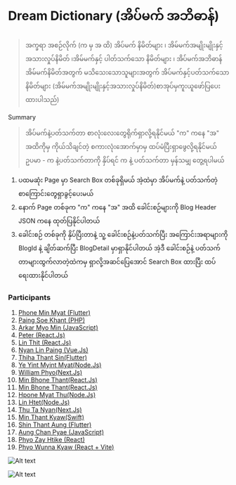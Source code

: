 # Dream Dictionary (အိပ်မက် အဘိဓာန်)
> အက္ခရာ အစဉ်လိုက်  (က မှ အ ထိ)
အိပ်မက် နိမိတ်များ ၊ အိမ်မက်အမျိုးမျိုးနှင့်အသားလှုပ်နိမိတ် ၊အိမ်မက်နှင့် ပါတ်သက်သော နိမိတ်များ ၊ အိပ်မက်အဘိဓာန် အိမ်မက်နိမိတ်အတွက် မသိသေးသောသူများအတွက် 
အိပ်မက်နှင့်ပတ်သက်သော နိမိတ်များ 
(အိမ်မက်အမျိုးမျိုးနှင့်အသားလှုပ်နိမိတ်)စာအုပ်မှကူးယူဖော်ပြပေးထားပါသည်)

Summary
> အိပ်မက်နဲ့ပတ်သက်တာ စာလုံးလေးတွေရိုက်ရှာလို့ရနိုင်မယ်
"က" ကနေ "အ" အထိကိုမှ ကိုယ်သိချင်တဲ့ စကားလုံးအောက်မှာမှ ထပ်မံပြီးရှာဖွေလို့ရနိုင်မယ် 
ဥပမာ - က နဲ့ပတ်သက်တာကို နှိပ်ရင် က နဲ့ ပတ်သက်တာ မှန်သမျှ တွေ့ရပါမယ်

1. ပထမဆုံး Page မှာ Search Box တစ်ခုရှိမယ် အဲ့ထဲမှာ အိပ်မက်နဲ့ ပတ်သက်တဲ့ စာကြောင်းတွေရှာခွင့်ပေးမယ်
2. နောက် Page တစ်ခုက "က" ကနေ "အ" အထိ ခေါင်းစဉ်များကို Blog Header JSON ကနေ ထုတ်ပြနိုင်ပါတယ်
3. ခေါင်းစဉ် တစ်ခုကို နှိပ်ပြီးတာနဲ့ 
သူ့ ခေါင်းစဉ်နဲ့ပတ်သက်ပြီး အကြောင်းအရာများကို BlogId နဲ့ ချိတ်ဆက်ပြီး BlogDetail မှာရှာနိုင်ပါတယ်
အဲ့ဒီ ခေါင်းစဉ်နဲ့ ပတ်သက်တာများထွက်လာတဲ့ထဲကမှ ရှာလို့အဆင်ပြေအောင် Search Box ထားပြီး ထပ်ရေးထားနိုင်ပါတယ်

### Participants
1. [Phone Min Myat (Flutter)](https://github.com/PhoneMinMyat/dream_dictionary_flutter)
2. [Paing Soe Khant (PHP)](https://github.com/PaingSKhant/Dream-Dictionary)
3. [Arkar Myo Min (JavaScript)](https://github.com/akmm-dev/dream-dictionary)
4. [Peter (React.Js)](https://github.com/peterlianpi/dream-dictionary)
5. [Lin Thit (React.Js)](https://github.com/LinThit27/DreamDictionaryMiniProject.git)
6. [Nyan Lin Paing (Vue.Js)](https://github.com/LinPaing21/Dream-Dictionary)
7. [Thiha Thant Sin(Flutter)](https://github.com/ThihaThantSin777/dreams-api)
8. [Ye Yint Myint Myat(Node.Js)](https://github.com/YeYint3424/Dream-Dictionary)
9. [William Phyo(Next.Js)](https://github.com/phyoko72/dream-dictionary)
10. [Min Bhone Thant(React.Js)](https://github.com/Antaraes/dream_dictionary)
11. [Min Bhone Thant(React.Js)](https://github.com/Antaraes/dream_dictionary)
12. [Hpone Myat Thu(Node.Js)](https://github.com/HponeMyatThu/HMT_DreamDictionary)
13. [Lin Htet(Node.Js)](https://github.com/LinnHtet29/dream-dictionary)
14. [Thu Ta Nyan(Next.Js)](https://github.com/thutashein/Dream-Dictionary)
15. [Min Thant Kyaw(Swift)](https://github.com/minthantkyaw28/Dream-Dictionary)
16. [Shin Thant Aung (Flutter)](https://github.com/n3k00/dream_dictionary)
17. [Aung Chan Pyae (JavaScript)](https://github.com/aungchanpyae33/Dream-dictionary.git)
18. [Phyo Zay Htike (React)](https://github.com/PhyoZayHtike/dream-dictionary)
19. [Phyo Wunna Kyaw (React + Vite)](https://github.com/Phyowunnakyaw/Dream-Dictionary)

![Alt text](https://raw.githubusercontent.com/sannlynnhtun-coding/Dream-Dictionary/main/Dream%20Dictionary%20Flow.jpg)

![Alt text](https://raw.githubusercontent.com/sannlynnhtun-coding/Dream-Dictionary/main/Dream%20Dictionary%20Mind%20Map.PNG)

